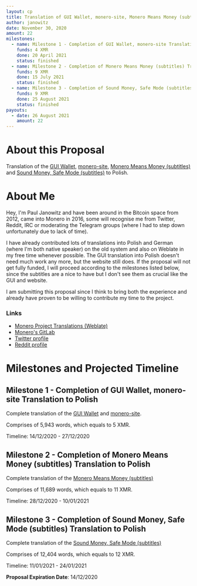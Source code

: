 ```yaml
---
layout: cp
title: Translation of GUI Wallet, monero-site, Monero Means Money (subtitles), Sound Money, Safe Mode (subtitles) to Polish.
author: janowitz
date: November 30, 2020
amount: 22
milestones:
  - name: Milestone 1 - Completion of GUI Wallet, monero-site Translation to Polish
    funds: 4 XMR
    done: 20 April 2021
    status: finished
  - name: Milestone 2 - Completion of Monero Means Money (subtitles) Translation to Polish
    funds: 9 XMR
    done: 15 July 2021
    status: finished
  - name: Milestone 3 - Completion of Sound Money, Safe Mode (subtitles) Translation to Polish
    funds: 9 XMR
    done: 25 August 2021
    status: finished
payouts:
  - date: 26 August 2021
    amount: 22
---
```


# About this Proposal

Translation of the [GUI Wallet](https://translate.getmonero.org/projects/monero/gui-wallet/), [monero-site](https://translate.getmonero.org/projects/getmonero/monero-site/), [Monero Means Money (subtitles)](https://translate.getmonero.org/projects/community/monero-means-money/) and [Sound Money, Safe Mode (subtitles)](https://translate.getmonero.org/projects/community/sound-money-safe-mode-subtitles/) to Polish.

# About Me

Hey, I'm Paul Janowitz and have been around in the Bitcoin space from 2012, came into Monero in 2016, some will recognise me from Twitter, Reddit, IRC or moderating the Telegram groups (where I had to step down unfortunately due to lack of time).

I have already contributed lots of translations into Polish and German (where I'm both native speaker) on the old system and also on Weblate in my free time whenever possible. The GUI translation into Polish doesn't need much work any more, but the website still does. If the proposal will not get fully funded, I will proceed according to the milestones listed below, since the subtitles are a nice to have but I don't see them as crucial like the GUI and website.

I am submitting this proposal since I think to bring both the experience and already have proven to be willing to contribute my time to the project.

### Links

- [Monero Project Translations (Weblate)](https://translate.getmonero.org/user/janowitz/)
- [Monero's GitLab](https://repo.getmonero.org/janowitz)
- [Twitter profile](https://twitter.com/janowitz)
- [Reddit profile](https://www.reddit.com/user/pebx)

# Milestones and Projected Timeline

## Milestone 1 - Completion of GUI Wallet, monero-site Translation to Polish

Complete translation of the [GUI Wallet](https://translate.getmonero.org/projects/monero/gui-wallet/) and [monero-site](https://translate.getmonero.org/projects/getmonero/monero-site/).

Comprises of 5,943 words, which equals to 5 XMR.

Timeline: 14/12/2020 - 27/12/2020

## Milestone 2 - Completion of Monero Means Money (subtitles) Translation to Polish

Complete translation of the [Monero Means Money (subtitles)](https://translate.getmonero.org/projects/community/monero-means-money/)

Comprises of 11,689 words, which equals to 11 XMR.

Timeline: 28/12/2020 - 10/01/2021

## Milestone 3 - Completion of Sound Money, Safe Mode (subtitles) Translation to Polish

Complete translation of the [Sound Money, Safe Mode (subtitles)](https://translate.getmonero.org/projects/community/sound-money-safe-mode-subtitles/)

Comprises of 12,404 words, which equals to 12 XMR.

Timeline: 11/01/2021 - 24/01/2021

**Proposal Expiration Date**: 14/12/2020
